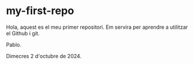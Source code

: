 # my-first-repo

Hola, aquest es el meu primer repositori. Em servira per aprendre a utilitzar el Github i git.

Pablo.

Dimecres 2 d'octubre de 2024.
